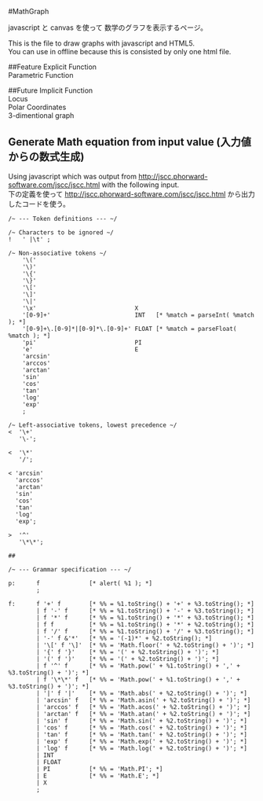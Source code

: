 #MathGraph

javascript と canvas を使って 数学のグラフを表示するページ。

This is the file to draw graphs with javascript and HTML5.  
You can use in offline because this is consisted by only one html file.

##Feature
Explicit Function  
Parametric Function

##Future
Implicit Function  
Locus  
Polar Coordinates  
3-dimentional graph  

## Generate Math equation from input value (入力値からの数式生成)
Using javascript which was output from http://jscc.phorward-software.com/jscc/jscc.html
with the following input.  
下の定義を使って http://jscc.phorward-software.com/jscc/jscc.html から出力したコードを使う。

    /~ --- Token definitions --- ~/
    
    /~ Characters to be ignored ~/
    !   ' |\t' ;
    
    /~ Non-associative tokens ~/
        '\('
        '\)'
        '\{'
        '\}'
        '\['
        '\]'
        '\|'
        '\x'                            X
        '[0-9]+'                        INT   [* %match = parseInt( %match ); *]
        '[0-9]+\.[0-9]*|[0-9]*\.[0-9]+' FLOAT [* %match = parseFloat( %match ); *]
        'pi'                            PI
        'e'                             E
        'arcsin'
        'arccos'
        'arctan'
        'sin'
        'cos'
        'tan'
        'log'
        'exp'
        ;
    
    /~ Left-associative tokens, lowest precedence ~/
    <  '\+'
       '\-';
    
    <  '\*'
       '/';
    
    < 'arcsin'
      'arccos'
      'arctan'
      'sin'
      'cos'
      'tan'
      'log'
      'exp';
    
    >  '^'
       '\*\*';
    
    ##
    
    /~ --- Grammar specification --- ~/
    
    p:      f              [* alert( %1 ); *]
            ;
    
    f:      f '+' f        [* %% = %1.toString() + '+' + %3.toString(); *]
            | f '-' f      [* %% = %1.toString() + '-' + %3.toString(); *]
            | f '*' f      [* %% = %1.toString() + '*' + %3.toString(); *]
            | f f          [* %% = %1.toString() + '*' + %2.toString(); *]
            | f '/' f      [* %% = %1.toString() + '/' + %3.toString(); *]
            | '-' f &'*'   [* %% = '(-1)*' + %2.toString(); *]
            | '\[' f '\]'  [* %% = 'Math.floor(' + %2.toString() + ')'; *]
            | '{' f '}'    [* %% = '(' + %2.toString() + ')'; *]
            | '(' f ')'    [* %% = '(' + %2.toString() + ')'; *]
            | f '^' f      [* %% = 'Math.pow(' + %1.toString() + ',' + %3.toString() + ')'; *]
            | f '\*\*' f   [* %% = 'Math.pow(' + %1.toString() + ',' + %3.toString() + ')'; *]
            | '|' f '|'    [* %% = 'Math.abs(' + %2.toString() + ')'; *]
            | 'arcsin' f   [* %% = 'Math.asin(' + %2.toString() + ')'; *]
            | 'arccos' f   [* %% = 'Math.acos(' + %2.toString() + ')'; *]
            | 'arctan' f   [* %% = 'Math.atan(' + %2.toString() + ')'; *]
            | 'sin' f      [* %% = 'Math.sin(' + %2.toString() + ')'; *]
            | 'cos' f      [* %% = 'Math.cos(' + %2.toString() + ')'; *]
            | 'tan' f      [* %% = 'Math.tan(' + %2.toString() + ')'; *]
            | 'exp' f      [* %% = 'Math.exp(' + %2.toString() + ')'; *]
            | 'log' f      [* %% = 'Math.log(' + %2.toString() + ')'; *]
            | INT
            | FLOAT
            | PI           [* %% = 'Math.PI'; *]
            | E            [* %% = 'Math.E'; *]
            | X
            ;
